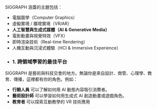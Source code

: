 SIGGRAPH 涵蓋的主題包括：

- 電腦圖學（Computer Graphics）
- 虛擬實境 / 擴增實境（VR/AR）
- **人工智慧與生成式媒體（AI & Generative Media）**
- 電影動畫與視覺特效（VFX）
- 即時渲染技術（Real-time Rendering）
- 人機互動與沉浸式體驗（HCI & Immersive Experience）
- ### 1. **跨領域學習的最佳平台**

SIGGRAPH 是藝術與科技交會的地方。無論你是來自設計、商管、心理學、教育、傳播，這裡都有你的角色。例如：

- **行銷人員** 可以了解如何用 AI 動態內容吸引消費者。
- **藝術設計師** 可以學習如何用生成式 AI 創造動畫或遊戲角色。
- **教育者** 可以探索互動教學的 VR 技術應用
